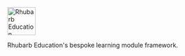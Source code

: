 <img src="https://rhubarb.ams3.cdn.digitaloceanspaces.com/logo-leaf-blue.png" width="64" alt="Rhubarb Education">

Rhubarb Education's bespoke learning module framework.
